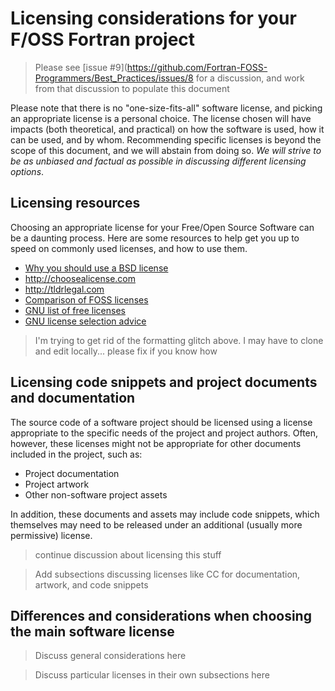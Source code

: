 # Licensing considerations for your F/OSS Fortran project
> Please see [issue #9](https://github.com/Fortran-FOSS-Programmers/Best_Practices/issues/8 for a discussion,
and work from that discussion to populate this document

Please note that
there is no "one-size-fits-all" software license, and picking an appropriate license is a personal choice.
The license chosen will have impacts (both theoretical, and practical) on how the software is used, how it
can be used, and by whom. Recommending specific licenses is beyond the scope of this document, and we will
abstain from doing so. *We will strive to be as unbiased and factual as possible in discussing different
licensing options*.

## Licensing resources
Choosing an appropriate license for your Free/Open Source Software can be a daunting process. Here are some
resources to help get you up to speed on commonly used licenses, and how to use them. 

 - [Why you should use a BSD license](http://www.freebsd.org/doc/en/articles/bsdl-gpl/article.html)
 - http://choosealicense.com
 - http://tldrlegal.com
 - [Comparison of FOSS licenses](https://en.wikipedia.org/wiki/Comparison_of_free_and_open-source_software_licenses)
 - [GNU list of free licenses](http://www.gnu.org/licenses/license-list.html)
 - [GNU license selection advice](http://www.gnu.org/licenses/license-recommendations.html)
 
 > I'm trying to get rid of the formatting glitch above. I may have to clone and edit locally... please fix if you know how
 
 ## Licensing code snippets and project documents and documentation
 The source code of a software project should be licensed using a license appropriate to the specific needs of
 the project and project authors. Often, however, these licenses might not be appropriate for other documents
 included in the project, such as:
 
  - Project documentation
  - Project artwork
  - Other non-software project assets
  
  In addition, these documents and assets may include code snippets, which themselves may need to be released under
  an additional (usually more permissive) license.
  
  > continue discussion about licensing this stuff
  
  > Add subsections discussing licenses like CC for documentation, artwork, and code snippets
  
  ## Differences and considerations when choosing the main software license
  
  > Discuss general considerations here
  
  > Discuss particular licenses in their own subsections here
